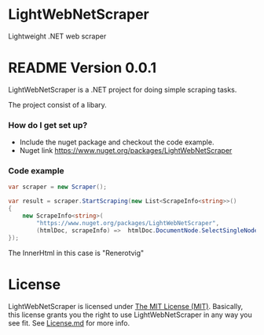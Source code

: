 # LightWebNetScraper
Lightweight .NET web scraper

# README Version 0.0.1 #

LightWebNetScraper is a .NET project for doing simple scraping tasks.

The project consist of a libary.

### How do I get set up? ###

* Include the nuget package and checkout the code example.
* Nuget link https://www.nuget.org/packages/LightWebNetScraper

### Code example ###
```cs
var scraper = new Scraper();

var result = scraper.StartScraping(new List<ScrapeInfo<string>>()
{
    new ScrapeInfo<string>(
        "https://www.nuget.org/packages/LightWebNetScraper",
        (htmlDoc, scrapeInfo) =>  htmlDoc.DocumentNode.SelectSingleNode(@"//span[@class='owner-name']").InnerHtml)
});
```
The InnerHtml in this case is "Renerotvig"

License
====

LightWebNetScraper is licensed under [The MIT License (MIT)][1]. Basically, this license grants you the right to use LightWebNetScraper in any way you see fit. See [License.md](/License.md) for more info.

[1]: https://opensource.org/licenses/MIT

